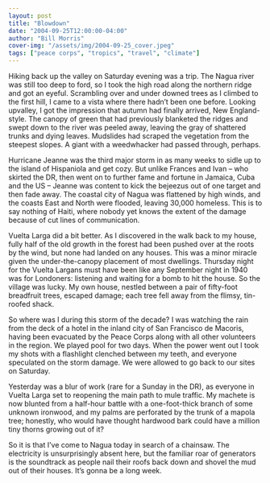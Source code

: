 ```yaml
---
layout: post
title: "Blowdown"
date: "2004-09-25T12:00:00-04:00"
author: "Bill Morris"
cover-img: "/assets/img/2004-09-25_cover.jpeg"
tags: ["peace corps", "tropics", "travel", "climate"]
---
```


Hiking back up the valley on Saturday evening was a trip. The Nagua river was still too deep to ford, so I took the high road along the northern ridge and got an eyeful. Scrambling over and under downed trees as I climbed to the first hill, I came to a vista where there hadn’t been one before. Looking upvalley, I got the impression that autumn had finally arrived, New England-style. The canopy of green that had previously blanketed the ridges and swept down to the river was peeled away, leaving the gray of shattered trunks and dying leaves. Mudslides had scraped the vegetation from the steepest slopes. A giant with a weedwhacker had passed through, perhaps.

Hurricane Jeanne was the third major storm in as many weeks to sidle up to the island of Hispaniola and get cozy. But unlike Frances and Ivan – who skirted the DR, then went on to further fame and fortune in Jamaica, Cuba and the US – Jeanne was content to kick the bejeezus out of one target and then fade away. The coastal city of Nagua was flattened by high winds, and the coasts East and North were flooded, leaving 30,000 homeless. This is to say nothing of Haiti, where nobody yet knows the extent of the damage because of cut lines of communication. 

Vuelta Larga did a bit better. As I discovered in the walk back to my house, fully half of the old growth in the forest had been pushed over at the roots by the wind, but none had landed on any houses. This was a minor miracle given the under-the-canopy placement of most dwellings. Thursday night for the Vuelta Largans must have been like any September night in 1940 was for Londoners: listening and waiting for a bomb to hit the house. So the village was lucky. My own house, nestled between a pair of fifty-foot breadfruit trees, escaped damage; each tree fell away from the flimsy, tin-roofed shack.

So where was I during this storm of the decade?  I was watching the rain from the deck of a hotel in the inland city of San Francisco de Macoris, having been evacuated by the Peace Corps along with all other volunteers in the region. We played pool for two days. When the power went out I took my shots with a flashlight clenched between my teeth, and everyone speculated on the storm damage. We were allowed to go back to our sites on Saturday.

Yesterday was a blur of work (rare for a Sunday in the DR), as everyone in Vuelta Larga set to reopening the main path to mule traffic. My machete is now blunted from a half-hour battle with a one-foot-thick branch of some unknown ironwood, and my palms are perforated by the trunk of a mapola tree; honestly, who would have thought hardwood bark could have a million tiny thorns growing out of it?  

So it is that I’ve come to Nagua today in search of a chainsaw. The electricity is unsurprisingly absent here, but the familiar roar of generators is the soundtrack as people nail their roofs back down and shovel the mud out of their houses. It’s gonna be a long week.	